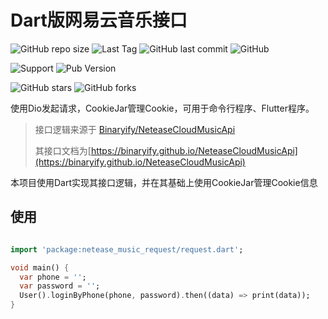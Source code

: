# Dart版网易云音乐接口

![GitHub repo size](https://img.shields.io/github/repo-size/AlanAlbert/netease-music-request)
![Last Tag](https://badgen.net/github/tag/AlanAlbert/netease-music-request)
![GitHub last commit](https://badgen.net/github/last-commit/AlanAlbert/netease-music-request)
![GitHub](https://img.shields.io/github/license/AlanAlbert/netease-music-request)

![Support](https://badgen.net/pub/dart-platform/netease_music_request)
![Pub Version](https://img.shields.io/pub/v/netease_music_request)


![GitHub stars](https://img.shields.io/github/stars/AlanAlbert/netease-music-request?style=social)
![GitHub forks](https://img.shields.io/github/forks/AlanAlbert/netease-music-request?style=social)


使用Dio发起请求，CookieJar管理Cookie，可用于命令行程序、Flutter程序。

> 接口逻辑来源于 [Binaryify/NeteaseCloudMusicApi](https://github.com/Binaryify/NeteaseCloudMusicApi)
> 
> 其接口文档为[https://binaryify.github.io/NeteaseCloudMusicApi](https://binaryify.github.io/NeteaseCloudMusicApi)

本项目使用Dart实现其接口逻辑，并在其基础上使用CookieJar管理Cookie信息

## 使用

```dart

import 'package:netease_music_request/request.dart';

void main() {
  var phone = '';
  var password = '';
  User().loginByPhone(phone, password).then((data) => print(data));
}
```
